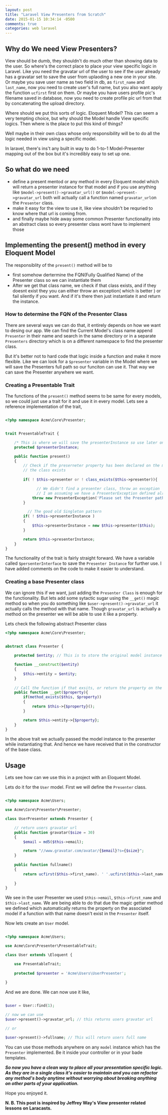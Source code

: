 ```yaml
---
layout: post
title: "Laravel View Presenters from Scratch"
date: 2015-01-15 10:34:14 -0500
comments: true
categories: web laravel
---
```


## Why do We need View Presenters?

View should be dumb, they shouldn't do much other than showing data to the user. So where's the correct place to place your view specific logic in Laravel. Like you need the gravatar url of the user to see if the user already has a gravatar set to save the user from uplaoding a new one in your site. Or maybe you save user name as two field in db, as ```first_name``` and ```last_name```, now you need to create user's full name, but you also want apply the function ```ucfirst``` first on them. Or maybe you have users profile pic's filename saved in database, now you need to create profile pic url from that by concatenating the upload directory.

Where should we put this sorts of logic. Eloquent Model? This can seem a very tempting choice, but why should the Model handle View specific logics. Then where is the place to put this kind of things?

Well maybe in their own class whose only responsibility will be to do all the logic needed in view using a specific model.

In laravel, there's ins't any built in way to do 1-to-1 Model-Presenter mapping out of the box but it's incredibly easy to set up one.
 
<!-- more -->

## So what do we need

* define a present mentod or any method in every Eloquent model which will return a presenter instance for that model and if you use anything like ```$model->present()->gravatar_url()``` or ```$model->present->gravatar_url``` both will actually call a function named ```gravatar_url```on the ```Presenter``` class. 
* make it easy for the view to use it, like view shouldn't be requried to know where that url is coming from.
* and finally maybe hide away some common Presenter functionality into an abstract class so every presenter class wont have to implement those

## Implementing the present() method in every Eloquent Model

The responsiblity of the ```present()``` method will be to 

* first somehow dertermine the FQN(Fully Qualified Name) of the Presenter class so we can instantiate them
* After we get that class name, we check if that class exists, and if they doesnt exist they you can either throw an exception( which is better ) or fail silently if you want. And if it's there then just instantiate it and return the instance.

### How to determine the FQN of the Presenter Class

There are several ways we can do that, it entirely depends on how we want to desing our app. We can find the Current Model's class name append ```Presenter``` in their name and search in the same directory or in a separate ```Presenters``` directory which is on a different namespace to find the presenter class.

But it's better not to hard code that logic inside a function and make it more flexible. Like we can look for a ```$presenter``` variable in the Model where we will save the Presenters full path so our funciton can use it. That way we can save the Presenter anywhere we want.

### Creating a Presentable Trait

The functions of the ```present()``` method seems to be same for every models, so we could just use a trait for it and use it in every model. Lets see a reference implementation of the trait,

``` php PresentableTrait

<?php namespace Acme\Core\Presenter;


trait PresentableTrait {

	/* This is where we will save the presenterInstance so use later on the same model object */
    protected $presenterInstance;

    public function present()
    {
        // Check if the preserneter property has been declared on the model and 
        // the class exists
        
        if( ! $this->presenter or ! class_exists($this->presenter)){

        	  // We didn't find a presenter class, throw an exception
        	  // I am assuming we have a PresenterException defined already
            throw new PresenterException('Please set the Presenter path to your Presenter FQN');
        }

		  // The good old Singleton pattern
        if( ! $this->presenterInstance )
        {
            $this->presenterInstance = new $this->presenter($this);
        }

        return $this->presenterInstance;
    }
}

```

The functionality of the trait is fairly straight forward. We have a variable called ```$persenterInterface``` to save the ```Presenter Instance``` for further use. I have added comments on the code to make it easier to understand.

### Creating a base Presenter class

We can ignore this if we want, just adding the ```Presenter Class``` is enough for the functionality. But lets add some sytactic sugar using the ```__get()``` magic method so when you do something like ```$user->present()->gravatar_url``` it actually calls the method with that name. Though ```gravatar_url``` is actually a method on the presenter we will be able to use it like a property. 

Lets check the following abstract Presenter class

``` php Base Presenter Class
<?php namespace Acme\Core\Presenter;


abstract class Presenter {
    
    protected $entity; // This is to store the original model instance

    function __construct($entity)
    {
        $this->entity = $entity;
    }
	
	// Call the function if that exsits, or return the property on the original model
    public function __get($property){
        if(method_exists($this, $property))
        {
            return $this->{$property}();
        }

        return $this->entity->{$property};
    }
}

```

In the above trait we actually passed the model instance to the presenter while instantiating that. And hence we have received that in the constructor of the base class.


## Usage 

Lets see how can we use this in a project with an Eloquent Model.

Lets do it for the ```User``` model. First we will define the ```Presenter``` class.

``` php Acme\Users\UserPresenter.php

<?php namespace Acme\Users;

use Acme\Core\Presenter\Presenter;

class UserPresenter extends Presenter {

    // return users gravatar url
    public function gravatar($size = 30)
    {
        $email = md5($this->email);

        return "//www.gravatar.com/avatar/{$email}?s={$size}";
    }
    
    public function fullname()
    {
    	return ucfirst($this->first_name). ' '.ucfirst($this->last_name);
    	
    }
}

```

We see in the user Presenter we used ```$this->email```, ```$this->first_name``` and ```$this->last_name```. We are being able to do that due the magic getter method we defined which automatically returns the property on the associated model if a function with that name doesn't exist in the ```Presenter``` itself.


Now lets create an ```User``` model.

``` php Acme\Users\User.php

<?php namespace Acme\Users;

use Acme\Core\Presenter\PresentableTrait;

class User extends \Eloquent {

	use PresentableTrait;
	
	protected $presenter = 'Acme\Users\UserPresenter';
	
}

```

And we are done. We can now use it like,

``` php Presenter Usage

$user = User::find(1);

// now we can use
$user->present()->gravatar_url; // this returns users gravatar url

// or 

$user->present()->fullname; // This will return users full name

```

You can use those methods anywhere on any ```model``` instance which has the ```Presenter``` implemented. Be it inside your controller or in your bade templates.


***So now you have a clean way to place all your presentation specific logic. As they are in a single class it's easier to maintain and you can refactor any method's body anytime without worrying about breaking anything on other parts of your application.***


Hope you enjoyed it.

**N. B. This post is inspired by Jeffrey Way's View presenter related lessons on Laracasts.**